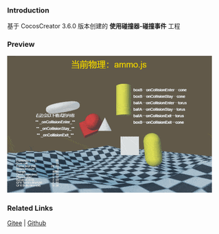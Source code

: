 ### Introduction

基于 CocosCreator 3.6.0 版本创建的 **使用碰撞器-碰撞事件** 工程

### Preview
![image](../../../gif/202203/2022030436.gif)

### Related Links
[Gitee](https://gitee.com/mirrors_cocos-creator/example-3d/blob/master/physics-3d/assets/cases/scenes) | [Github](https://github.com/cocos-creator/example-3d/blob/master/physics-3d/assets/cases/scenes)